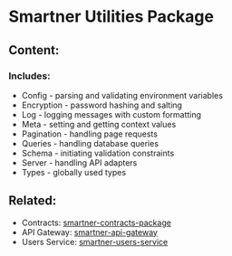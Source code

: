 # Smartner Utilities Package

## Content:

### Includes:

- Config - parsing and validating environment variables
- Encryption - password hashing and salting
- Log - logging messages with custom formatting
- Meta - setting and getting context values
- Pagination - handling page requests
- Queries - handling database queries
- Schema - initiating validation constraints
- Server - handling API adapters
- Types - globally used types

## Related:

- Contracts: [smartner-contracts-package](https://github.com/dmytro-kucherenko/smartner-contracts-package)
- API Gateway: [smartner-api-gateway](https://github.com/dmytro-kucherenko/smartner-api-gateway)
- Users Service: [smartner-users-service](https://github.com/dmytro-kucherenko/smartner-users-service)
